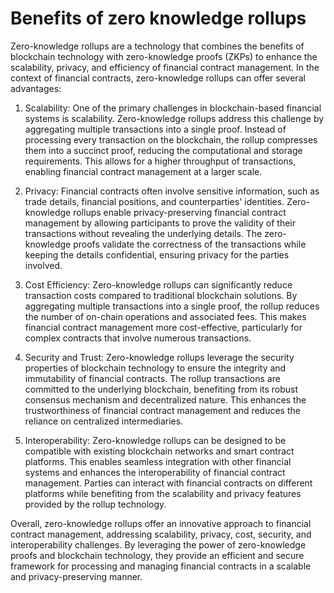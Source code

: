 # Benefits of zero knowledge rollups

Zero-knowledge rollups are a technology that combines the benefits of blockchain technology with zero-knowledge proofs (ZKPs) to enhance the scalability, privacy, and efficiency of financial contract management. In the context of financial contracts, zero-knowledge rollups can offer several advantages:

1. Scalability: One of the primary challenges in blockchain-based financial systems is scalability. Zero-knowledge rollups address this challenge by aggregating multiple transactions into a single proof. Instead of processing every transaction on the blockchain, the rollup compresses them into a succinct proof, reducing the computational and storage requirements. This allows for a higher throughput of transactions, enabling financial contract management at a larger scale.

2. Privacy: Financial contracts often involve sensitive information, such as trade details, financial positions, and counterparties' identities. Zero-knowledge rollups enable privacy-preserving financial contract management by allowing participants to prove the validity of their transactions without revealing the underlying details. The zero-knowledge proofs validate the correctness of the transactions while keeping the details confidential, ensuring privacy for the parties involved.

3. Cost Efficiency: Zero-knowledge rollups can significantly reduce transaction costs compared to traditional blockchain solutions. By aggregating multiple transactions into a single proof, the rollup reduces the number of on-chain operations and associated fees. This makes financial contract management more cost-effective, particularly for complex contracts that involve numerous transactions.

4. Security and Trust: Zero-knowledge rollups leverage the security properties of blockchain technology to ensure the integrity and immutability of financial contracts. The rollup transactions are committed to the underlying blockchain, benefiting from its robust consensus mechanism and decentralized nature. This enhances the trustworthiness of financial contract management and reduces the reliance on centralized intermediaries.

5. Interoperability: Zero-knowledge rollups can be designed to be compatible with existing blockchain networks and smart contract platforms. This enables seamless integration with other financial systems and enhances the interoperability of financial contract management. Parties can interact with financial contracts on different platforms while benefiting from the scalability and privacy features provided by the rollup technology.

Overall, zero-knowledge rollups offer an innovative approach to financial contract management, addressing scalability, privacy, cost, security, and interoperability challenges. By leveraging the power of zero-knowledge proofs and blockchain technology, they provide an efficient and secure framework for processing and managing financial contracts in a scalable and privacy-preserving manner.
